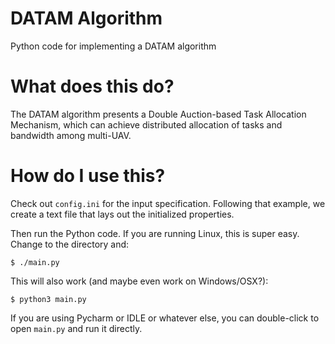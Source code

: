 # DATAM Algorithm
Python code for implementing a DATAM algorithm

# What does this do?
The DATAM algorithm presents a Double Auction-based Task Allocation Mechanism, which can achieve distributed allocation of tasks and bandwidth among multi-UAV.

# How do I use this?
Check out `config.ini` for the input specification. Following that example, we create a text file that lays out the initialized properties.

Then run the Python code. If you are running Linux, this is super easy. Change to the directory and:

    $ ./main.py

This will also work (and maybe even work on Windows/OSX?):

    $ python3 main.py

If you are using Pycharm or IDLE or whatever else, you can double-click to open `main.py` and run it directly.